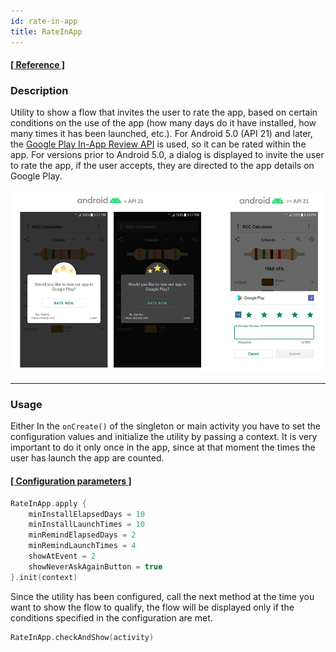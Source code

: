 ```yaml
---
id: rate-in-app
title: RateInApp
---
```


#### <a href="../reference/androidutils/com.jeovanimartinez.androidutils.reviews.rateinapp/-rate-in-app/index.html" target="_blank"><b>[ Reference ]</b></a>

### Description

Utility to show a flow that invites the user to rate the app, based on certain conditions on the use of the app (how many days do it have installed, 
how many times it has been launched, etc.). For Android 5.0 (API 21) and later, the [Google Play In-App Review API](https://developer.android.com/guide/playcore/in-app-review) 
is used, so it can be rated within the app. For versions prior to Android 5.0, a dialog is displayed to invite the user to rate the app, if the user 
accepts, they are directed to the app details on Google Play.

![img](../../static/img/rate-in-app-demo.png)


---

### Usage

Either In the `onCreate()` of the singleton or main activity you have to set the configuration values and initialize the utility by passing a context. 
It is very important to do it only once in the app, since at that moment the times the user has launch the app  are counted.

#### <a href="../reference/androidutils/com.jeovanimartinez.androidutils.reviews.rateinapp/-rate-in-app/index.html#%5Bcom.jeovanimartinez.androidutils.reviews.rateinapp%2FRateInApp%2FminInstallElapsedDays%2F%23%2FPointingToDeclaration%2F%5D%2FProperties%2F371564532" target="_blank"><b>[ Configuration parameters  ]</b></a>

```Kotlin
RateInApp.apply {
    minInstallElapsedDays = 10
    minInstallLaunchTimes = 10
    minRemindElapsedDays = 2
    minRemindLaunchTimes = 4
    showAtEvent = 2
    showNeverAskAgainButton = true
}.init(context)
```

Since the utility has been configured, call the next method at the time you want to show the flow to qualify, the flow will be displayed only if the 
conditions specified in the configuration are met.
```Kotlin
RateInApp.checkAndShow(activity)
```
